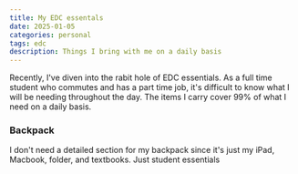 ```yaml
---
title: My EDC essentals 
date: 2025-01-05
categories: personal
tags: edc
description: Things I bring with me on a daily basis 
---
```

Recently, I've diven into the rabit hole of EDC essentials. As a full time student who commutes and has a part time job, it's difficult to know what I will be needing throughout the day. The items I carry cover 99% of what I need on a daily basis. 

### Backpack 
I don't need a detailed section for my backpack since it's just my iPad, Macbook, folder, and textbooks. Just student essentials